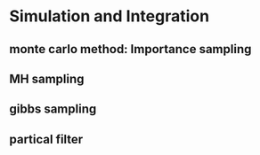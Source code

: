# Simulation and Integration
## monte carlo method: Importance sampling
## MH sampling 
## gibbs sampling 
## partical filter
